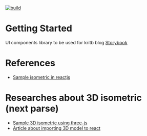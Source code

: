 [![build](https://github.com/kritb-blog/ui-components/actions/workflows/buid.yml/badge.svg)](https://github.com/kritb-blog/ui-components/actions/workflows/buid.yml)
# Getting Started
UI components library to be used for kritb blog [Storybook](https://kritb-blog.github.io/ui-components/)

# References

-   [Sample isometric in reactjs](https://codesandbox.io/s/k5w9qm4j23)

# Researches about 3D isometric (next parse)

-   [Sample 3D isometric using three-js](https://codesandbox.io/s/42glz0?file=/src/App.js)
-   [Article about importing 3D model to react](https://dev.to/nourdinedev/how-to-use-threejs-and-react-to-render-a-3d-model-of-your-self-4kkf)
